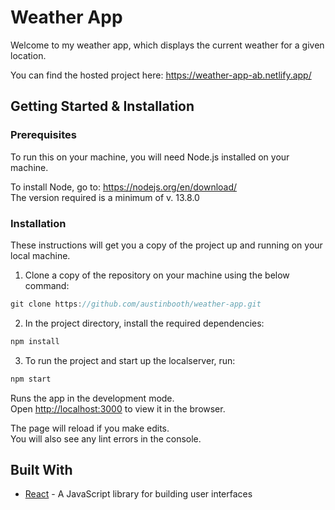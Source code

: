 # Weather App

Welcome to my weather app, which displays the current weather for a given
location.

You can find the hosted project here: https://weather-app-ab.netlify.app/

## Getting Started & Installation

### Prerequisites

To run this on your machine, you will need Node.js installed on your machine.

To install Node, go to: https://nodejs.org/en/download/ \
 The version required is a minimum of v. 13.8.0

### Installation

These instructions will get you a copy of the project up and running on your
local machine.

1. Clone a copy of the repository on your machine using the below command:

```javascript
git clone https://github.com/austinbooth/weather-app.git
```

2. In the project directory, install the required dependencies:

```javascript
npm install
```

3. To run the project and start up the localserver, run:

```javascript
npm start
```

Runs the app in the development mode.<br /> Open
[http://localhost:3000](http://localhost:3000) to view it in the browser.

The page will reload if you make edits.<br /> You will also see any lint errors
in the console.

## Built With

- [React](https://reactjs.org/) - A JavaScript library for building user
  interfaces
